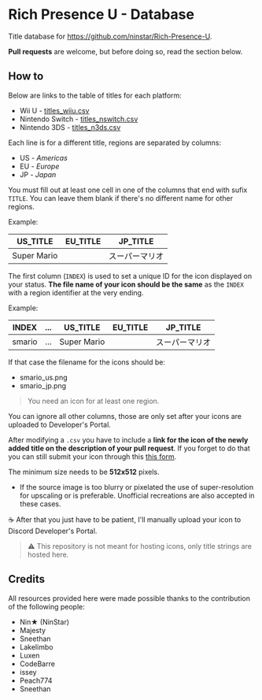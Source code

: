 # Rich Presence U - Database

Title database for https://github.com/ninstar/Rich-Presence-U.

**Pull requests** are welcome, but before doing so, read the section below.

## How to

Below are links to the table of titles for each platform:

- Wii U - [titles_wiiu.csv](/titles_wiiu.csv)
- Nintendo Switch - [titles_nswitch.csv](//titles_nswitch.csv)
- Nintendo 3DS - [titles_n3ds.csv](/titles_n3ds.csv)

Each line is for a different title, regions are separated by columns:

- US - *Americas*
- EU - *Europe*
- JP - *Japan*

You must fill out at least one cell in one of the columns that end with sufix ``TITLE``. You can leave them blank if there's no different name for other regions.

Example:

| US_TITLE			| EU_TITLE			| JP_TITLE
|-------------------|-------------------|--------------
| Super Mario		|					| スーパーマリオ

The first column (``INDEX``) is used to set a unique ID for the icon displayed on your status. **The file name of your icon should be the same** as the ``INDEX`` with a region identifier at the very ending.

Example:

| INDEX	 | ... | US_TITLE	 | EU_TITLE	| JP_TITLE
|--------|-----|-------------|----------|--------------
| smario | ... | Super Mario |			| スーパーマリオ

If that case the filename for the icons should be:

- smario_us.png
- smario_jp.png

> You need an icon for at least one region.

You can ignore all other columns, those are only set after your icons are uploaded to Developer's Portal.

After modifying a ``.csv`` you have to include a **link for the icon of the newly added title on the description of your pull request**. If you forget to do that you can still submit your icon through this [this form](https://forms.gle/SztU5GdQEgwx45GX8).

The minimum size needs to be **512x512** pixels.
- If the source image is too blurry or pixelated the use of super-resolution for upscaling or is preferable. Unofficial recreations are also accepted in these cases.

☕ After that you just have to be patient, I'll manually upload your icon to Discord Developer's Portal.

> ⚠ This repository is not meant for hosting icons, only title strings are hosted here.

## Credits

All resources provided here were made possible thanks to the contribution of the following people:

* Nin★ (NinStar)
* Majesty
* Sneethan
* Lakelimbo
* Luxen
* CodeBarre
* issey
* Peach774
* Sneethan
